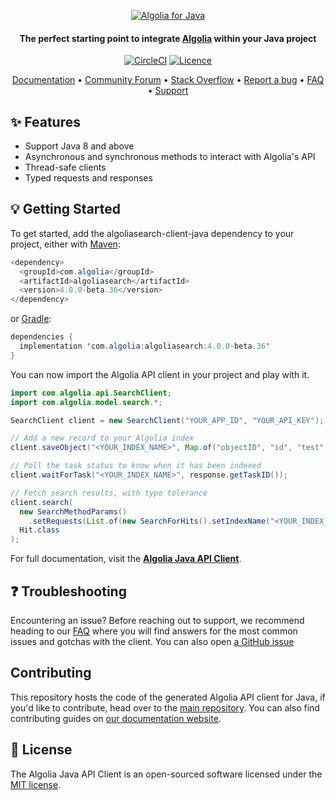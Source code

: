 <p align="center">
  <a href="https://www.algolia.com">
    <img alt="Algolia for Java" src="https://user-images.githubusercontent.com/22633119/59595532-4c6bd280-90f6-11e9-9d83-9afda3c85e96.png" >
  </a>

<h4 align="center">The perfect starting point to integrate <a href="https://algolia.com" target="_blank">Algolia</a> within your Java project</h4>

  <p align="center">
    <a href="https://search.maven.org/artifact/com.algolia/algoliasearch/"><img src="https://img.shields.io/maven-central/v/com.algolia/algoliasearch.svg" alt="CircleCI"></img></a>
    <a href="https://opensource.org/licenses/MIT"><img src="https://img.shields.io/badge/License-MIT-yellow.svg" alt="Licence"></img></a>
  </p>
</p>

<p align="center">
  <a href="https://www.algolia.com/doc/api-client/getting-started/install/java/" target="_blank">Documentation</a>  •
  <a href="https://discourse.algolia.com" target="_blank">Community Forum</a>  •
  <a href="http://stackoverflow.com/questions/tagged/algolia" target="_blank">Stack Overflow</a>  •
  <a href="https://github.com/algolia/algoliasearch-client-java/issues" target="_blank">Report a bug</a>  •
  <a href="https://www.algolia.com/doc/api-client/troubleshooting/faq/java/" target="_blank">FAQ</a>  •
  <a href="https://alg.li/support" target="_blank">Support</a>
</p>

## ✨ Features

* Support Java 8 and above
* Asynchronous and synchronous methods to interact with Algolia's API
* Thread-safe clients
* Typed requests and responses

## 💡 Getting Started

To get started, add the algoliasearch-client-java dependency to your project, either with [Maven](Maven):

```java
<dependency>
  <groupId>com.algolia</groupId>
  <artifactId>algoliasearch</artifactId>
  <version>4.0.0-beta.36</version>
</dependency>
```

or [Gradle](https://gradle.org/):

```java
dependencies {
  implementation 'com.algolia:algoliasearch:4.0.0-beta.36'
}
```

You can now import the Algolia API client in your project and play with it.

```java
import com.algolia.api.SearchClient;
import com.algolia.model.search.*;

SearchClient client = new SearchClient("YOUR_APP_ID", "YOUR_API_KEY");

// Add a new record to your Algolia index
client.saveObject("<YOUR_INDEX_NAME>", Map.of("objectID", "id", "test", "val"));

// Poll the task status to know when it has been indexed
client.waitForTask("<YOUR_INDEX_NAME>", response.getTaskID());

// Fetch search results, with typo tolerance
client.search(
  new SearchMethodParams()
    .setRequests(List.of(new SearchForHits().setIndexName("<YOUR_INDEX_NAME>").setQuery("<YOUR_QUERY>").setHitsPerPage(50))),
  Hit.class
);
```

For full documentation, visit the **[Algolia Java API Client](https://www.algolia.com/doc/api-client/getting-started/install/java/)**.

## ❓ Troubleshooting

Encountering an issue? Before reaching out to support, we recommend heading to our [FAQ](https://www.algolia.com/doc/api-client/troubleshooting/faq/java/) where you will find answers for the most common issues and gotchas with the client. You can also open [a GitHub issue](https://github.com/algolia/api-clients-automation/issues/new?assignees=&labels=&projects=&template=Bug_report.md)

## Contributing

This repository hosts the code of the generated Algolia API client for Java, if you'd like to contribute, head over to the [main repository](https://github.com/algolia/api-clients-automation). You can also find contributing guides on [our documentation website](https://api-clients-automation.netlify.app/docs/contributing/introduction).

## 📄 License

The Algolia Java API Client is an open-sourced software licensed under the [MIT license](LICENSE).
